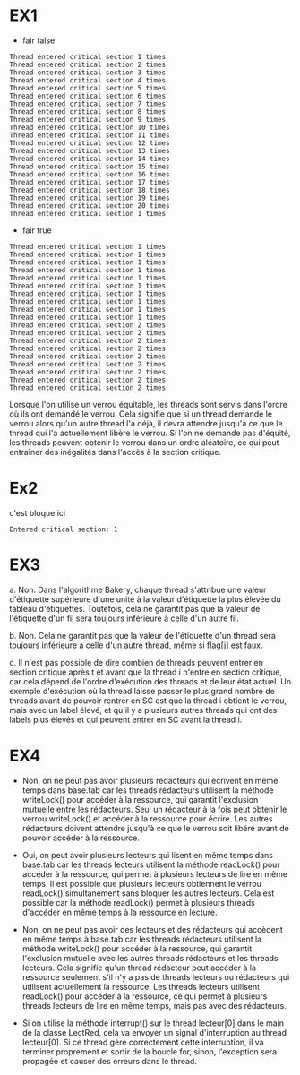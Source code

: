 # EX1
- fair false
```
Thread entered critical section 1 times
Thread entered critical section 2 times
Thread entered critical section 3 times
Thread entered critical section 4 times
Thread entered critical section 5 times
Thread entered critical section 6 times
Thread entered critical section 7 times
Thread entered critical section 8 times
Thread entered critical section 9 times
Thread entered critical section 10 times
Thread entered critical section 11 times
Thread entered critical section 12 times
Thread entered critical section 13 times
Thread entered critical section 14 times
Thread entered critical section 15 times
Thread entered critical section 16 times
Thread entered critical section 17 times
Thread entered critical section 18 times
Thread entered critical section 19 times
Thread entered critical section 20 times
Thread entered critical section 1 times
```

- fair true
```
Thread entered critical section 1 times
Thread entered critical section 1 times
Thread entered critical section 1 times
Thread entered critical section 1 times
Thread entered critical section 1 times
Thread entered critical section 1 times
Thread entered critical section 1 times
Thread entered critical section 1 times
Thread entered critical section 1 times
Thread entered critical section 1 times
Thread entered critical section 2 times
Thread entered critical section 2 times
Thread entered critical section 2 times
Thread entered critical section 2 times
Thread entered critical section 2 times
Thread entered critical section 2 times
Thread entered critical section 2 times
Thread entered critical section 2 times
Thread entered critical section 2 times
```

Lorsque l'on utilise un verrou équitable, les threads sont servis dans l'ordre où ils ont demandé le verrou. Cela signifie que si un thread demande le verrou alors qu'un autre thread l'a déjà, il devra attendre jusqu'à ce que le thread qui l'a actuellement libère le verrou. Si l'on ne demande pas d'équité, les threads peuvent obtenir le verrou dans un ordre aléatoire, ce qui peut entraîner des inégalités dans l'accès à la section critique.

# Ex2
c'est bloque ici
```
Entered critical section: 1
```
# EX3
a. Non. Dans l'algorithme Bakery, chaque thread s'attribue une valeur d'étiquette supérieure d'une unité à la valeur d'étiquette la plus élevée du tableau d'étiquettes. Toutefois, cela ne garantit pas que la valeur de l'étiquette d'un fil sera toujours inférieure à celle d'un autre fil.

b. Non. Cela ne garantit pas que la valeur de l'étiquette d'un thread sera toujours inférieure à celle d'un autre thread, même si flag[j] est faux.

c. Il n'est pas possible de dire combien de threads peuvent entrer en section critique après t et avant que la thread i n'entre en section critique, car cela dépend de l'ordre d'exécution des threads et de leur état actuel.
Un exemple d'exécution où la thread laisse passer le plus grand nombre de threads avant de pouvoir rentrer en SC est que la thread i obtient le verrou, mais avec un label élevé, et qu'il y a plusieurs autres threads qui ont des labels plus élevés et qui peuvent entrer en SC avant la thread i.


# EX4

- Non, on ne peut pas avoir plusieurs rédacteurs qui écrivent en même temps dans base.tab car les threads rédacteurs utilisent la méthode writeLock() pour accéder à la ressource, qui garantit l'exclusion mutuelle entre les rédacteurs. Seul un rédacteur à la fois peut obtenir le verrou writeLock() et accéder à la ressource pour écrire. Les autres rédacteurs doivent attendre jusqu'à ce que le verrou soit libéré avant de pouvoir accéder à la ressource.

- Oui, on peut avoir plusieurs lecteurs qui lisent en même temps dans base.tab car les threads lecteurs utilisent la méthode readLock() pour accéder à la ressource, qui permet à plusieurs lecteurs de lire en même temps. Il est possible que plusieurs lecteurs obtiennent le verrou readLock() simultanément sans bloquer les autres lecteurs. Cela est possible car la méthode readLock() permet à plusieurs threads d'accéder en même temps à la ressource en lecture.

- Non, on ne peut pas avoir des lecteurs et des rédacteurs qui accèdent en même temps à base.tab car les threads rédacteurs utilisent la méthode writeLock() pour accéder à la ressource, qui garantit l'exclusion mutuelle avec les autres threads rédacteurs et les threads lecteurs. Cela signifie qu'un thread rédacteur peut accéder à la ressource seulement s'il n'y a pas de threads lecteurs ou rédacteurs qui utilisent actuellement la ressource. Les threads lecteurs utilisent readLock() pour accéder à la ressource, ce qui permet à plusieurs threads lecteurs de lire en même temps, mais pas avec des rédacteurs.

- Si on utilise la méthode interrupt() sur le thread lecteur[0] dans le main de la classe LectRed, cela va envoyer un signal d'interruption au thread lecteur[0]. Si ce thread gère correctement cette interruption, il va terminer proprement et sortir de la boucle for, sinon, l'exception sera propagée et causer des erreurs dans le thread.